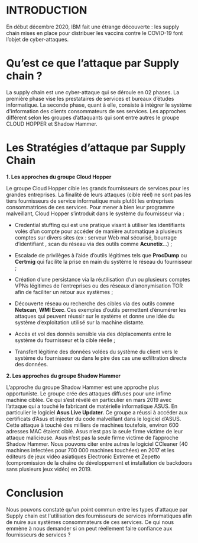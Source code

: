 # INTRODUCTION

En début décembre 2020, IBM fait une étrange découverte : les supply chain mises en place pour distribuer les vaccins contre le COVID-19 font l’objet de cyber-attaques. 

# Qu’est ce que l’attaque par Supply chain ?

La supply chain est une cyber-attaque qui se déroule en 02 phases. La première phase vise les prestataires de services et bureaux d’études informatique. La seconde phase, quant à elle, consiste à intégrer le système d'information des clients consommateurs de ses services. Les approches diffèrent selon les groupes d’attaquants qui sont entre autres le groupe CLOUD HOPPER et Shadow Hammer. 

# Les Stratégies d’attaque par Supply Chain

**1. Les approches du groupe Cloud Hopper**

Le groupe Cloud Hopper cible les grands fournisseurs de services pour les grandes entreprises. La finalité de leurs attaques (cible réel) ne sont pas les tiers fournisseurs de service informatique mais plutôt les entreprises consommatrices de ces services. Pour mener à bien leur programme malveillant, Cloud Hopper s’introduit dans le système du fournisseur via : 

- Credential stuffing qui est une pratique visant à utiliser les identifiants volés d’un compte pour accéder de manière automatique à plusieurs comptes sur divers sites (ex : serveur Web mal sécurisé, bourrage d’identifiant , scan du réseau via des outils comme **Acunetix**…) ;

- Escalade de privilèges à l’aide d’outils légitimes tels que **ProcDump** ou **Certmig** qui facilite la prise en main du système le réseau du fournisseur ;

- Création d’une persistance via la réutilisation d’un ou plusieurs comptes VPNs légitimes de l’entreprises ou des réseaux d’anonymisation TOR afin de faciliter un retour aux systèmes ;

-  Découverte réseau ou recherche des cibles via des outils comme **Netscan**, **WMI Exec**. Ces exemples d’outils permettent d’énumérer les attaques qui peuvent réussir sur le système et donne une idée du système d’exploitation utilisé sur la machine distante.

- Accès et vol des donnés sensible via des déplacements entre le système du fournisseur et la cible réelle ;
-  Transfert légitime des données volées du système du client vers le système du fournisseur ou dans le pire des cas une exfiltration directe des données.

**2. Les approches du groupe Shadow Hammer**

L’approche du groupe Shadow Hammer est une approche plus opportuniste. Le groupe crée des attaques diffuses pour une infime machine ciblée. Ce qui s’est révélé en particulier en mars 2019 avec l’attaque qui a touché le fabricant de matérielle informatique ASUS. En particulier le logiciel **Asus Live Updater.**  Ce groupe a réussi à accéder aux certificats d’Asus et injecter du code malveillant dans le logiciel d’ASUS. Cette attaque à touché des milliers de machines toutefois, environ 600 adresses MAC étaient ciblé. Asus n’est pas la seule firme victime de leur attaque malicieuse. Asus n’est pas la seule firme victime de l’approche Shadow Hammer. Nous pouvons citer entre autres le logiciel CCleaner (40 machines infectées pour 700 000 machines touchées) en 2017 et les éditeurs de jeux vidéo asiatiques Electronic Extreme et Zepetto (compromission de la chaîne de développement et installation de backdoors sans plusieurs jeux vidéo) en 2019.

# Conclusion
Nous pouvons constaté qu'un point commun entre les types d'attaque par Supply chain est l'utilisation des fournisseurs de services informatiques afin de nuire aux systèmes consommateurs de ces services. Ce qui nous emmène à nous demander si on peut réellement faire confiance aux fournisseurs de services ?